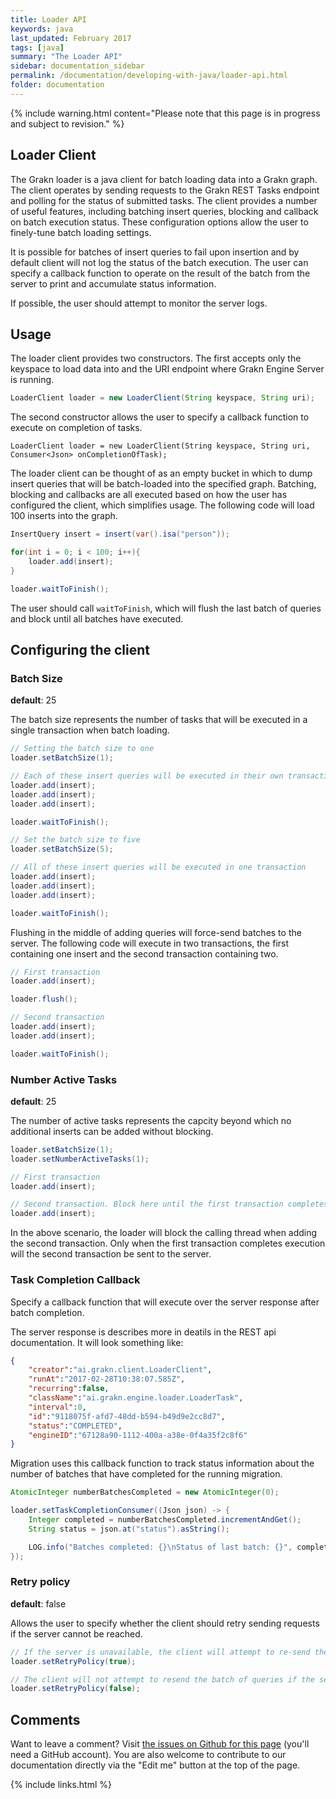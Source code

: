 ```yaml
---
title: Loader API
keywords: java
last_updated: February 2017
tags: [java]
summary: "The Loader API"
sidebar: documentation_sidebar
permalink: /documentation/developing-with-java/loader-api.html
folder: documentation
---
```


{% include warning.html content="Please note that this page is in progress and subject to revision." %}

## Loader Client

The Grakn loader is a java client for batch loading data into a Grakn graph. The client operates by sending requests to the Grakn REST Tasks endpoint and polling for the status of submitted tasks. The client provides a number of useful features, including batching insert queries, blocking and callback on batch execution status. These configuration options allow the user to finely-tune batch loading settings. 

It is possible for batches of insert queries to fail upon insertion and by default client will not log the status of the batch execution. The user can specify a callback function to operate on the result of the batch from the server to print and accumulate status information.

If possible, the user should attempt to monitor the server logs.  

## Usage

The loader client provides two constructors. The first accepts only the keyspace to load data into and the URI endpoint where Grakn Engine Server is running.

```java
LoaderClient loader = new LoaderClient(String keyspace, String uri);
```

The second constructor allows the user to specify a callback function to execute on completion of tasks. 

```
LoaderClient loader = new LoaderClient(String keyspace, String uri, Consumer<Json> onCompletionOfTask);
```

The loader client can be thought of as an empty bucket in which to dump insert queries that will be batch-loaded into the specified graph. Batching, blocking and callbacks are all executed based on how the user has configured the client, which simplifies usage. The following code will load 100 inserts into the graph.

```java
InsertQuery insert = insert(var().isa("person"));

for(int i = 0; i < 100; i++){
	loader.add(insert);
}

loader.waitToFinish();
```

The user should call `waitToFinish`, which will flush the last batch of queries and block until all batches have executed. 

## Configuring the client

### Batch Size 
**default**: 25

The batch size represents the number of tasks that will be executed in a single transaction when batch loading.

```java
// Setting the batch size to one
loader.setBatchSize(1);

// Each of these insert queries will be executed in their own transaction
loader.add(insert);
loader.add(insert);
loader.add(insert);

loader.waitToFinish();

// Set the batch size to five
loader.setBatchSize(5);

// All of these insert queries will be executed in one transaction
loader.add(insert);
loader.add(insert);
loader.add(insert);

loader.waitToFinish();
```
Flushing in the middle of adding queries will force-send batches to the server. The following code will execute in two transactions, the first containing one insert and the second transaction containing two. 

```java
// First transaction
loader.add(insert);

loader.flush();

// Second transaction
loader.add(insert);
loader.add(insert);

loader.waitToFinish();
```

### Number Active Tasks
**default**: 25

The number of active tasks represents the capcity beyond which no additional inserts can be added without blocking. 

```java
loader.setBatchSize(1);
loader.setNumberActiveTasks(1);

// First transaction
loader.add(insert);

// Second transaction. Block here until the first transaction completes. 
loader.add(insert);
```

In the above scenario, the loader will block the calling thread when adding the second transaction. Only when the first transaction completes execution will the second transaction be sent to the server. 

### Task Completion Callback

Specify a callback function that will execute over the server response after batch completion. 

The server response is describes more in deatils in the REST api documentation. It will look something like:
```json
{
	"creator":"ai.grakn.client.LoaderClient",
	"runAt":"2017-02-28T10:38:07.585Z",
	"recurring":false,
	"className":"ai.grakn.engine.loader.LoaderTask",
	"interval":0,
	"id":"9118075f-afd7-48dd-b594-b49d9e2cc8d7",
	"status":"COMPLETED",
	"engineID":"67128a90-1112-400a-a38e-0f4a35f2c8f6"
}
```

Migration uses this callback function to track status information about the number of batches that have completed for the running migration. 

```java
AtomicInteger numberBatchesCompleted = new AtomicInteger(0);

loader.setTaskCompletionConsumer((Json json) -> {
	Integer completed = numberBatchesCompleted.incrementAndGet();
	String status = json.at("status").asString();

	LOG.info("Batches completed: {}\nStatus of last batch: {}", completed, status);
});
```

### Retry policy
**default**: false 

Allows the user to specify whether the client should retry sending requests if the server cannot be reached. 

```java
// If the server is unavailable, the client will attempt to re-send the queries
loader.setRetryPolicy(true);

// The client will not attempt to resend the batch of queries if the server becomes unavailable
loader.setRetryPolicy(false);
```

## Comments
Want to leave a comment? Visit <a href="https://github.com/graknlabs/docs/issues/23" target="_blank">the issues on Github for this page</a> (you'll need a GitHub account). You are also welcome to contribute to our documentation directly via the "Edit me" button at the top of the page.


{% include links.html %}

